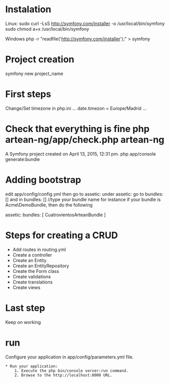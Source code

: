 Instalation
===========
Linux:
sudo curl -LsS http://symfony.com/installer -o /usr/local/bin/symfony
sudo chmod a+x /usr/local/bin/symfony

Windows
php -r "readfile('http://symfony.com/installer');" > symfony

Project creation
================
symfony new project_name

First steps
===========
Change/Set timezone in php.ini
...
date.timezon = Europe/Madrid
...

Check that everything is fine
php artean-ng/app/check.php
artean-ng
=========

A Symfony project created on April 13, 2015, 12:31 pm.
php app/console generate:bundle

Adding bootstrap
================

edit app/config/config.yml
then go to assetic:
under assetic: go to bundles: []
and in bundles: [] //type your bundle name
for instance if your bundle is Acme\DemoBundle, then do the following

assetic:
   bundles: [ CuatrovientosArteanBundle ]

Steps for creating a CRUD
=========================

* Add routes in routing.yml
* Create a controller
* Create an Entity
* Create an EntityRepository
* Create the Form class
* Create validations
* Create translations
* Create views

Last step
=========
Keep on working


run
====
 Configure your application in app/config/parameters.yml file.

    * Run your application:
        1. Execute the php bin/console server:run command.
        2. Browse to the http://localhost:8000 URL.
